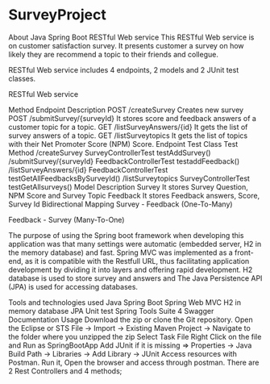 # SurveyProject
About Java Spring Boot RESTful Web service
This RESTful Web service is on customer satisfaction survey. It presents customer a survey on how likely they are recommend a topic to their friends and collegue.

RESTful Web service includes 4 endpoints, 2 models and 2 JUnit test classes.

RESTful Web service

Method	Endpoint	Description
POST	/createSurvey	Creates new survey
POST	/submitSurvey/{surveyId}	It stores score and feedback answers of a customer topic for a topic.
GET	/listSurveyAnswers/{id}	It gets the list of survey answers of a topic.
GET	/listSurveytopics	It gets the list of topics with their Net Promoter Score (NPM) Score.
Endpoint	Test Class	Test Method
/createSurvey	SurveyControllerTest	testAddSurvey()
/submitSurvey/{surveyId}	FeedbackControllerTest	testaddFeedback()
/listSurveyAnswers/{id}	FeedbackControllerTest	testGetAllFeedbacksBySurveyId()
/listSurveytopics	SurveyControllerTest	testGetAllsurveys()
Model	Description
Survey	It stores Survey Question, NPM Score and Survey Topic
Feedback	It stores Feedback answers, Score, Survey Id
Bidirectional Mapping
Survey - Feedback (One-To-Many)

Feedback - Survey (Many-To-One)

The purpose of using the Spring boot framework when developing this application was that many settings were automatic (embedded server, H2 in the memory database) and fast. Spring MVC was implemented as a front-end, as it is compatible with the Restfull URL, thus facilitating application development by dividing it into layers and offering rapid development. H2 database is used to store survey and answers and The Java Persistence API (JPA) is used for accessing databases.

Tools and technologies used
Java Spring Boot
Spring Web MVC
H2 in memory database
JPA
Unit test
Spring Tools Suite 4
Swagger Documentation
Usage
Download the zip or clone the Git repository.
Open the Eclipse or STS
File -> Import -> Existing Maven Project -> Navigate to the folder where you unzipped the zip
Select Task File
Right Click on the file and Run as SpringBootApp
Add JUnit if it is missing => Properties -> Java Build Path -> Libraries -> Add Library -> JUnit
Access resources with Postman.
Run it, Open the browser and access through postman.
There are 2 Rest Controllers and 4 methods;
